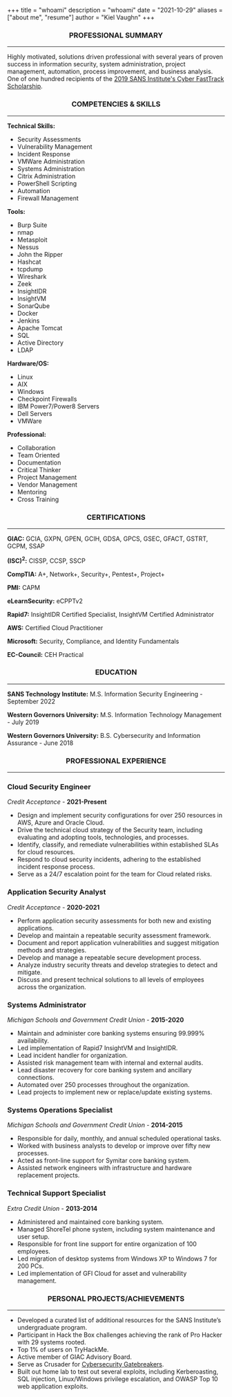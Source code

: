 +++
title = "whoami"
description = "whoami"
date = "2021-10-29"
aliases = ["about me", "resume"]
author = "Kiel Vaughn"
+++

<center><H3>PROFESSIONAL SUMMARY</H3></center><hr>

Highly motivated, solutions driven professional with several years of proven success in information security, system administration, project management, automation, process improvement, and business analysis. One of one hundred recipients of the [2019 SANS Institute's Cyber FastTrack Scholarship](https://medium.com/cyber-fasttrack/scholarships-awarded-to-100-cyber-fasttrack-finalists-287b209630). 

<center><H3>COMPETENCIES & SKILLS</H3></center><HR>

**Technical Skills:** 

- Security Assessments
- Vulnerability Management
- Incident Response
- VMWare Administration
- Systems Administration
- Citrix Administration
- PowerShell Scripting
- Automation
- Firewall Management

**Tools:**

- Burp Suite
- nmap
- Metasploit
- Nessus
- John the Ripper
- Hashcat
- tcpdump
- Wireshark
- Zeek
- InsightIDR
- InsightVM
- SonarQube
- Docker
- Jenkins
- Apache Tomcat
- SQL
- Active Directory 
- LDAP

**Hardware/OS:**

- Linux
- AIX
- Windows
- Checkpoint Firewalls
- IBM Power7/Power8 Servers
- Dell Servers
- VMWare

**Professional:**

- Collaboration
- Team Oriented
- Documentation
- Critical Thinker
- Project Management
- Vendor Management
- Mentoring
- Cross Training

<center><H3>CERTIFICATIONS</H3></center><HR>

**GIAC:** GCIA, GXPN, GPEN, GCIH, GDSA, GPCS, GSEC, GFACT, GSTRT, GCPM, SSAP

**(ISC)<sup>2</sup>:** CISSP, CCSP, SSCP

**CompTIA:** A+, Network+, Security+, Pentest+, Project+

**PMI:** CAPM

**eLearnSecurity:** eCPPTv2

**Rapid7:** InsightIDR Certified Specialist, InsightVM Certified Administrator
  
**AWS:** Certified Cloud Practitioner

**Microsoft:** Security, Compliance, and Identity Fundamentals


**EC-Council:** CEH Practical

<center><H3>EDUCATION</H3></center><HR>

**SANS Technology Institute:** M.S. Information Security Engineering - September 2022

**Western Governors University:** M.S. Information Technology Management - July 2019

**Western Governors University:** B.S. Cybersecurity and Information Assurance - June 2018

<center><H3>PROFESSIONAL EXPERIENCE</H3></center><HR>

### Cloud Security Engineer
  
*Credit Acceptance* - **2021-Present**

-	Design and implement security configurations for over 250 resources in AWS, Azure and Oracle Cloud.
-	Drive the technical cloud strategy of the Security team, including evaluating and adopting tools, technologies, and processes.
-	Identify, classify, and remediate vulnerabilities within established SLAs for cloud resources.
-	Respond to cloud security incidents, adhering to the established incident response process.
-	Serve as a 24/7 escalation point for the team for Cloud related risks.
  
### Application Security Analyst

*Credit Acceptance* - **2020-2021**

- Perform application security assessments for both new and existing applications.
- Develop and maintain a repeatable security assessment framework.
- Document and report application vulnerabilities and suggest mitigation methods and strategies.
- Develop and manage a repeatable secure development process.
- Analyze industry security threats and develop strategies to detect and mitigate.
- Discuss and present technical solutions to all levels of employees across the organization.

### Systems Administrator

*Michigan Schools and Government Credit Union* - **2015-2020**

-  Maintain and administer core banking systems ensuring 99.999% availability.
- Led implementation of Rapid7 InsightVM and InsightIDR.
- Lead incident handler for organization.
- Assisted risk management team with internal and external audits.
- Lead disaster recovery for core banking system and ancillary connections.
- Automated over 250 processes throughout the organization.
- Lead projects to implement new or replace/update existing systems.

### Systems Operations Specialist

*Michigan Schools and Government Credit Union* - **2014-2015**

-  Responsible for daily, monthly, and annual scheduled operational tasks.
- Worked with business analysts to develop or improve over fifty new processes.
- Acted as front-line support for Symitar core banking system.
- Assisted network engineers with infrastructure and hardware replacement projects.

### Technical Support Specialist

*Extra Credit Union* - **2013-2014**

- Administered and maintained core banking system.
- Managed ShoreTel phone system, including system maintenance and user setup.
- Responsible for front line support for entire organization of 100 employees.
- Led migration of desktop systems from Windows XP to Windows 7 for 200 PCs.
- Led implementation of GFI Cloud for asset and vulnerability management.

<center><H3>PERSONAL PROJECTS/ACHIEVEMENTS</H3></center><HR>

- Developed a curated list of additional resources for the SANS Institute’s undergraduate program.
- Participant in Hack the Box challenges achieving the rank of Pro Hacker with 29 systems rooted.
- Top 1% of users on TryHackMe.
- Active member of GIAC Advisory Board.
- Serve as Crusader for [Cybersecurity Gatebreakers](https://www.cybersecuritygatebreakers.org/).
- Built out home lab to test out several exploits, including Kerberoasting, SQL injection, Linux/Windows privilege escalation, and OWASP Top 10 web application exploits.


